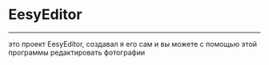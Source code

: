 # EesyEditor
____________________________________
это проект EesyEditor,
создавал я его сам и вы можете с помощью этой программы редактировать фотографии 
